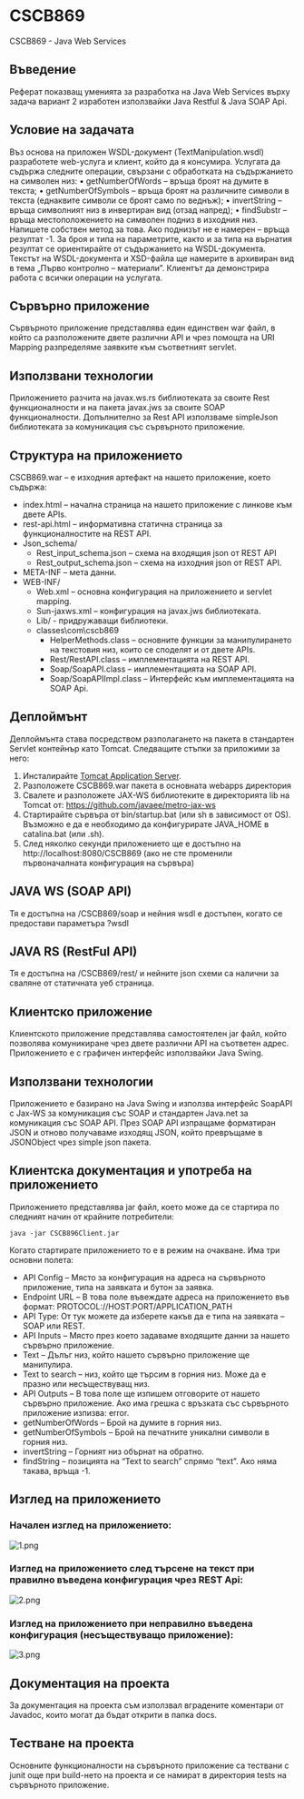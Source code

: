 # CSCB869
CSCB869 - Java Web Services

## Въведение
Реферат показващ уменията за разработка на Java Web Services върху задача вариант 2 изработен използвайки Java Restful & Java SOAP Api.

## Условие на задачата 
Въз основа на приложен WSDL-документ (TextManipulation.wsdl) разработете web-услуга и клиент, който да я консумира.
Услугата да съдържа следните операции, свързани с обработката на съдържанието на символен низ:
•	getNumberOfWords – връща броят на думите в текста;
•	getNumberOfSymbols – връща броят на различните символи в текста (еднаквите символи се броят само по веднъж);
•	invertString – връща символният низ в инвертиран вид (отзад напред);
•	findSubstr – връща местоположението на символен подниз в изходния низ. Напишете собствен метод за това. Ако поднизът не е намерен – връща резултат -1.
За броя и типа на параметрите, както и за типа на върнатия резултат се ориентирайте от съдържанието на WSDL-документа. Текстът на WSDL-документа и XSD-файла ще намерите в архивиран вид в тема „Първо контролно – материали”.
Клиентът да демонстрира работа с всички операции на услугата. 

## Сървърно приложение
Сървърното приложение представлява един единствен war файл, в който са разположените двете различни API и чрез помощта на URI Mapping разпределяме заявките към съответният servlet. 

## Използвани технологии
Приложението разчита на javax.ws.rs библиотеката за своите Rest функционалности и на пакета javax.jws за своите SOAP функционалности. Допълнително за Rest API използваме simpleJson библиотеката за комуникация със сървърното приложение.

## Структура на приложението
CSCB869.war – е изходния артефакт на нашето приложение, което съдържа:
 * index.html – начална страница на нашето приложение с линкове към двете APIs.
 * rest-api.html – информативна статична страница за функционалностите на REST API.
 * Json_schema/
   * Rest_input_schema.json – схема на входящия json от REST API
   * Rest_output_schema.json – схема на изходния json от REST API.
 * META-INF – мета данни.
 * WEB-INF/ 
   * Web.xml – основна конфигурация на приложението и servlet mapping.
   * Sun-jaxws.xml – конфигурация на javax.jws библиотеката.
   * Lib/ - придружаващи библиотеки.
   * classes\com\cscb869
     * HelperMethods.class – основните функции за манипулирането на текстовия низ, които се споделят и от двете APIs.
     * Rest/RestAPI.class – имплементацията на REST API.
     * Soap/SoapAPI.class – имплементацията на SOAP API.
     * Soap/SoapAPIImpl.class – Интерфейс към имплементацията на SOAP Api.

## Деплоймънт
Деплоймънта става посредством разполагането на пакета в стандартен Servlet контейнър като Tomcat. Следващите стъпки за приложими за него:
1.	Инсталирайте [Tomcat Application Server](https://tomcat.apache.org/tomcat-7.0-doc/appdev/installation.html).
2.	Разположете CSCB869.war пакета в основната webapps директория
3.	Свалете и разположете JAX-WS библиотеките в директорията lib на Tomcat от: https://github.com/javaee/metro-jax-ws 
4.	Стартирайте сървъра от bin/startup.bat (или sh в зависимост от OS). Възможно е да е необходимо да конфигурирате JAVA_HOME в catalina.bat (или .sh).
5.	След няколко секунди приложението ще е достъпно на http://localhost:8080/CSCB869 (ако не сте променили първоначалната конфигурация на сървъра) 

## JAVA WS (SOAP API)
Тя е достъпна на /CSCB869/soap и нейния wsdl е достъпен, когато се предостави параметъра ?wsdl 

## JAVA RS (RestFul API)
Тя е достъпна на /CSCB869/rest/ и нейните json схеми са налични за сваляне от статичната уеб страница.

## Клиентско приложение
Клиентското приложение представлява самостоятелен jar файл, който позволява комуникиране чрез двете различни API на съответен адрес. Приложението е с графичен интерфейс използвайки Java Swing.

## Използвани технологии
Приложението е базирано на Java Swing и използва интерфейс SoapAPI с Jax-WS за комуникация със SOAP и стандартен Java.net за комуникация със SOAP API. През SOAP API изпращаме форматиран JSON и отново получаваме изходящ JSON, който превръщаме в JSONObject чрез simple json пакета.

## Клиентска документация и употреба на приложението
Приложението представлява jar файл, което може да се стартира по следният начин от крайните потребители: 

`java -jar CSCB896Client.jar`

Когато стартирате приложението то е в режим на очакване. Има три основни полета:
 * API Config – Място за конфигурация на адреса на сървърното приложение, типа на заявката и бутон за заявка.
  * Endpoint URL – В това поле въвеждате адреса на приложението във формат: PROTOCOL://HOST:PORT/APPLICATION_PATH
  * API Type: От тук можете да изберете какъв да е типа на заявката – SOAP или REST.
 * API Inputs – Място през което задаваме входящите данни за нашето сървърно приложение.
  * Text – Дълъг низ, който нашето сървърно приложение ще манипулира.
  * Text to search – низ, който ще търсим в горния низ. Може да е празно или несъществуващ низ.
 * API Outputs – В това поле ще изпишем отговорите от нашето сървърно приложение. Ако има грешка с връзката със сървърното приложение изпизва: error.
  * getNumberOfWords – Брой на думите в горния низ.
  * getNumberOfSymbols – Брой на печатните уникални символи в горния низ.
  * invertString – Горният низ обърнат на обратно.
  * findString – позицията на “Text to search” спрямо “text”. Ако няма такава, връща -1. 

## Изглед на приложението

### Начален изглед на приложението:
![1.png](/images/1.png)

### Изглед на приложението след търсене на текст при правилно въведена конфигурация чрез REST Api:
![2.png](/images/2.png)

### Изглед на приложението при неправилно въведена конфигурация (несъществуващо приложение):
![3.png](/images/3.png)

## Документация на проекта
За документация на проекта съм използвал вградените коментари от Javadoc, които могат да бъдат открити в папка docs.

## Тестване на проекта
Основните функционалности на сървърното приложение са тествани с junit още при build-нето на проекта и се намират в директория tests на сървърното приложение.
